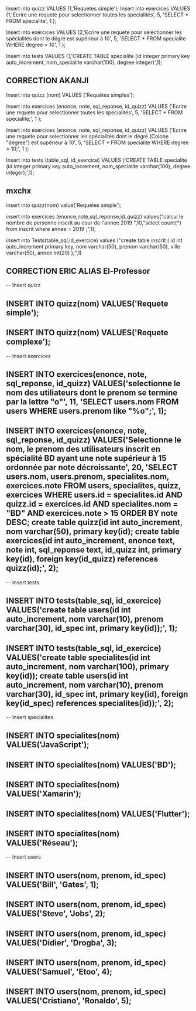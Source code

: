

Insert into quizz VALUES (1,'Requetes simple');
Insert into exercices VALUES (1,'Ecrire une requete pour selectionner toutes les specialités', 5, 'SELECT * FROM specialite', 1 );

Insert into exercices VALUES (2,'Ecrire une requete pour selectionner les spécialités dont le dégré est supérieur à 10', 5, 'SELECT * FROM specialite WHERE degree > 10', 1 );

Insert into tests VALUES (1,'CREATE TABLE specialite (id integer primary key auto_increment, nom_specialite varchar(100), degree integer)',1);


## CORRECTION AKANJI

Insert into quizz (nom) 
  VALUES ('Requètes simples');


Insert into exercices (enonce, note, sql_reponse, id_quizz) 
  VALUES ('Ecrire une requete pour selectionner toutes les specialités', 5, 'SELECT * FROM specialite;', 1 );

Insert into exercices (enonce, note, sql_reponse, id_quizz) 
  VALUES ('Ecrire une requete pour selectionner les spécialités dont le dégré (Colone "degree") est supérieur à 10', 5, 'SELECT * FROM specialite WHERE degree > 10;', 1 );


Insert into tests (table_sql, id_exercice) 
  VALUES ('CREATE TABLE specialite (id integer primary key auto_increment, nom_specialite varchar(100), degree integer);',1);

##  mxchx


insert into quizz(nom) value('Requetes simple');

insert into exercices (enonce,note,sql_reponse,id_quizz) values("calcul le nombre de personne inscrit au cour de l'annee 2019 ",10,"select count(*) from inscrit where annee = 2019 ;",1);

insert into Tests(table_sql,id_exercice) values ("create table inscrit (
  id int auto_increment primary key,
  nom varchar(50),
  prenom varchar(50),
  ville varchar(50),
  annee int(20)
    );",1)


## CORRECTION ERIC ALIAS El-Professor

-- Insert quizz
## INSERT INTO quizz(nom) VALUES('Requete simple');

## INSERT INTO quizz(nom) VALUES('Requete complexe');

-- Insert exercices
## INSERT INTO exercices(enonce, note, sql_reponse, id_quizz) VALUES('selectionne le nom des utiliateurs dont le prenom se termine par la lettre "o"', 11, 'SELECT users.nom FROM users WHERE users.prenom like "%o";', 1);

## INSERT INTO exercices(enonce, note, sql_reponse, id_quizz) VALUES('Selectionne le nom, le prenom des utilisateurs inscrit en spécialité BD ayant une note supérieur à 15 ordonnée par note décroissante', 20, 'SELECT users.nom, users.prenom, specialites.nom, exercices.note FROM users, specialites, quizz, exercices WHERE users.id = specialites.id AND quizz.id = exercices.id AND specialites.nom = "BD" AND exercices.note > 15 ORDER BY note DESC; create table quizz(id int auto_increment, nom varchar(50), primary key(id); create table exercices(id int auto_increment, enonce text, note int, sql_reponse text, id_quizz int, primary key(id), foreign key(id_quizz) references quizz(id);', 2);

-- Insert tests
## INSERT INTO tests(table_sql, id_exercice) VALUES('create table users(id int auto_increment, nom varchar(10), prenom varchar(30), id_spec int, primary key(id));', 1);

## INSERT INTO tests(table_sql, id_exercice) VALUES('create table specialites(id int auto_increment, nom varchar(100), primary key(id)); create table users(id int auto_increment, nom varchar(10), prenom varchar(30), id_spec int, primary key(id), foreign key(id_spec) references specialites(id));', 2);

-- Insert specialites
## INSERT INTO specialites(nom) VALUES('JavaScript');

## INSERT INTO specialites(nom) VALUES('BD');

## INSERT INTO specialites(nom) VALUES('Xamarin');

## INSERT INTO specialites(nom) VALUES('Flutter');

## INSERT INTO specialites(nom) VALUES('Réseau');

-- Insert users
## INSERT INTO users(nom, prenom, id_spec) VALUES('Bill', 'Gates', 1);

## INSERT INTO users(nom, prenom, id_spec) VALUES('Steve', 'Jobs', 2);

## INSERT INTO users(nom, prenom, id_spec) VALUES('Didier', 'Drogba', 3);

## INSERT INTO users(nom, prenom, id_spec) VALUES('Samuel', 'Etoo', 4);

## INSERT INTO users(nom, prenom, id_spec) VALUES('Cristiano', 'Ronaldo', 5);
